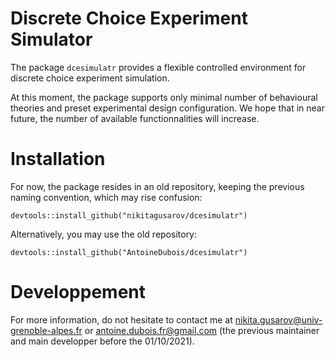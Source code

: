 # Discrete Choice Experiment Simulator

The package `dcesimulatr` provides a flexible controlled environment for discrete choice experiment simulation. 

At this moment, the package supports only minimal number of behavioural theories and preset experimental design configuration. 
We hope that in near future, the number of available functionnalities will increase. 



# Installation

For now, the package resides in an old repository, keeping the previous naming convention, which may rise confusion:

```
devtools::install_github("nikitagusarov/dcesimulatr")
```

Alternatively, you may use the old repository:

```
devtools::install_github("AntoineDubois/dcesimulatr")
```


 
# Developpement

For more information, do not hesitate to contact me at <nikita.gusarov@univ-grenoble-alpes.fr> or <antoine.dubois.fr@gmail.com> 
(the previous maintainer and main developper before the 01/10/2021). 
